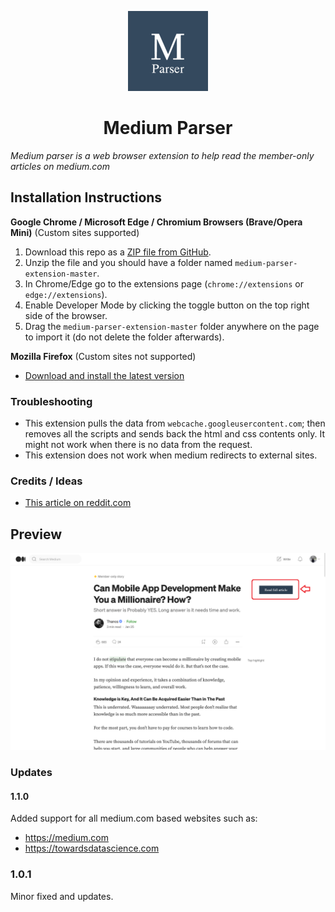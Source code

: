 <p align="center">
  <img src="./img/icon128.png" />
</p>

<h1 align="center">Medium Parser</h1>

*Medium parser is a web browser extension to help read the member-only articles on medium.com*

## Installation Instructions
**Google Chrome / Microsoft Edge / Chromium Browsers (Brave/Opera Mini)** (Custom sites supported)
1. Download this repo as a [ZIP file from GitHub](https://github.com/Xatta-Trone/medium-parser-extension/archive/refs/heads/main.zip).
1. Unzip the file and you should have a folder named `medium-parser-extension-master`.
1. In Chrome/Edge go to the extensions page (`chrome://extensions` or `edge://extensions`).
1. Enable Developer Mode by clicking the toggle button on the top right side of the browser.
1. Drag the `medium-parser-extension-master` folder anywhere on the page to import it (do not delete the folder afterwards).


**Mozilla Firefox** (Custom sites not supported)
* [Download and install the latest version](https://addons.mozilla.org/en-US/firefox/addon/medium-parser/)

### Troubleshooting
* This extension pulls the data from `webcache.googleusercontent.com`; then removes all the scripts and sends back the html and css contents only. It might not work when there is no data from the request. 
* This extension does not work when medium redirects to external sites. 

### Credits / Ideas
*  [This article on reddit.com](https://www.reddit.com/r/ChatGPT/comments/138jt64/you_can_read_medium_articles_for_free_using_bing/)
## Preview

<p align="center">
  <img src="./img/sample.png" />
</p>


### Updates
#### 1.1.0

Added support for all medium.com based websites such as: 
- https://medium.com 
- https://towardsdatascience.com

### 1.0.1
Minor fixed and updates.